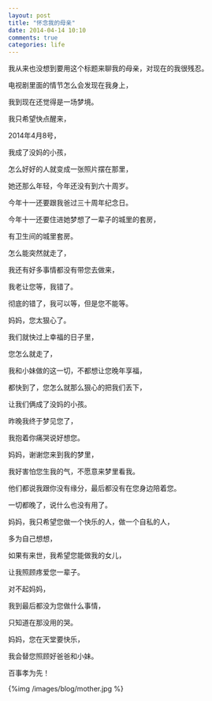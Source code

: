 ```yaml
---
layout: post
title: "怀念我的母亲"
date: 2014-04-14 10:10
comments: true
categories: life
---
```

   我从来也没想到要用这个标题来聊我的母亲，对现在的我很残忍。
   
   电视剧里面的情节怎么会发现在我身上，
   
   我到现在还觉得是一场梦境。
   
   我只希望快点醒来，
   
   <!-- more -->
   
   2014年4月8号，
   
   我成了没妈的小孩，
   
   怎么好好的人就变成一张照片摆在那里，
   
   她还那么年轻，今年还没有到六十周岁。
   
   今年十一还要跟我爸过三十周年纪念日。
   
   今年十一还要住进她梦想了一辈子的城里的套房，
   
   有卫生间的城里套房。
   
   怎么能突然就走了，
   
   我还有好多事情都没有带您去做来，
   
   我老让您等，我错了。
   
   彻底的错了，我可以等，但是您不能等。
   
   妈妈，您太狠心了。
   
   我们就快过上幸福的日子里，
   
   您怎么就走了，
   
   我和小妹做的这一切，不都想让您晚年享福，
   
   都快到了，您怎么就那么狠心的把我们丢下，
   
   让我们俩成了没妈的小孩。
   
   昨晚我终于梦见您了，
   
   我抱着你痛哭说好想您。
   
   妈妈，谢谢您来到我的梦里，
   
   我好害怕您生我的气，不愿意来梦里看我。
   
   他们都说我跟你没有缘分，最后都没有在您身边陪着您。
   
   一切都晚了，说什么也没有用了。
   
   妈妈，我只希望您做一个快乐的人，做一个自私的人，
   
   多为自己想想，
   
   如果有来世，我希望您能做我的女儿，
   
   让我照顾疼爱您一辈子。
   
   对不起妈妈，
   
   我到最后都没为您做什么事情，
   
   只知道在那没用的哭。
   
   妈妈，您在天堂要快乐，
   
   我会替您照顾好爸爸和小妹。
   
   <span class="stress">百事孝为先！</span>

   {%img /images/blog/mother.jpg %}